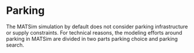 
# Parking

The MATSim simulation by default does not consider parking infrastructure or supply constraints.
For technical reasons, the modeling efforts around parking in MATSim are divided in two parts parking choice and parking search.